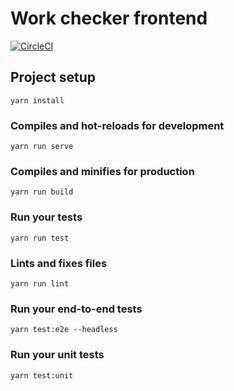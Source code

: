 # Work checker frontend

[![CircleCI](https://circleci.com/gh/Loremaster/work-checker-frontend/tree/master.svg?style=svg)](https://circleci.com/gh/Loremaster/work-checker-frontend/tree/master)

## Project setup
```
yarn install
```

### Compiles and hot-reloads for development
```
yarn run serve
```

### Compiles and minifies for production
```
yarn run build
```

### Run your tests
```
yarn run test
```

### Lints and fixes files
```
yarn run lint
```

### Run your end-to-end tests
```
yarn test:e2e --headless
```

### Run your unit tests
```
yarn test:unit
```
